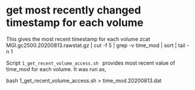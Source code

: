 # get most recently changed timestamp for each volume

This gives the most recent timestamp for each volume
    zcat MGI.gc2500.20200813.rawstat.gz | cut -f 5 | grep -v time_mod | sort | tail -n 1

Script `1_get_recent_volume_access.sh ` provides most recent value of time_mod for each volume.  It was run as,

bash 1_get_recent_volume_access.sh > time_mod.20200813.dat


